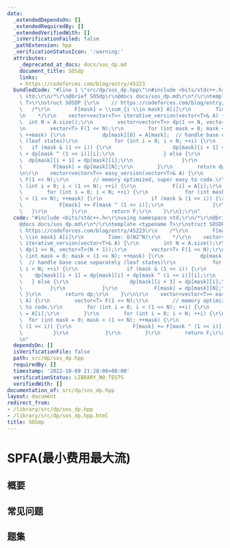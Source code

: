 ```yaml
---
data:
  _extendedDependsOn: []
  _extendedRequiredBy: []
  _extendedVerifiedWith: []
  _isVerificationFailed: false
  _pathExtension: hpp
  _verificationStatusIcon: ':warning:'
  attributes:
    _deprecated_at_docs: docs/sos_dp.md
    document_title: SOSdp
    links:
    - https://codeforces.com/blog/entry/45223
  bundledCode: "#line 1 \"src/dp/sos_dp.hpp\"\n#include <bits/stdc++.h>\r\nusing namespace\
    \ std;\r\n/*\r\n@brief SOSdp\r\n@docs docs/sos_dp.md\r\n*/\r\ntemplate <typename\
    \ T>\r\nstruct SOSDP {\r\n    // https://codeforces.com/blog/entry/45223\r\n \
    \   /*\r\n        F[mask] = \\sum_{i \\in mask} A[i]\r\n        Time: O(N2^N)\r\
    \n    */\r\n    vector<vector<T>> iterative_version(vector<T>& A) {\r\n      \
    \  int N = A.size();\r\n        vector<vector<T>> dp(1 << N, vector<T>(N + 1));\r\
    \n        vector<T> F(1 << N);\r\n        for (int mask = 0; mask < (1 << N);\
    \ ++mask) {\r\n            dp[mask][0] = A[mask];  // handle base case separately\
    \ (leaf states)\r\n            for (int i = 0; i < N; ++i) {\r\n             \
    \   if (mask & (1 << i)) {\r\n                    dp[mask][i + 1] = dp[mask][i]\
    \ + dp[mask ^ (1 << i)][i];\r\n                } else {\r\n                  \
    \  dp[mask][i + 1] = dp[mask][i];\r\n                }\r\n            }\r\n  \
    \          F[mask] = dp[mask][N];\r\n        }\r\n        return dp;\r\n    }\r\
    \n\r\n    vector<vector<T>> easy_version(vector<T>& A) {\r\n        vector<T>\
    \ F(1 << N);\r\n        // memory optimized, super easy to code.\r\n        for\
    \ (int i = 0; i < (1 << N); ++i) {\r\n            F[i] = A[i];\r\n        }\r\n\
    \        for (int i = 0; i < N; ++i) {\r\n            for (int mask = 0; mask\
    \ < (1 << N); ++mask) {\r\n                if (mask & (1 << i)) {\r\n        \
    \            F[mask] += F[mask ^ (1 << i)];\r\n                }\r\n         \
    \   }\r\n        }\r\n        return F;\r\n    }\r\n};\r\n"
  code: "#include <bits/stdc++.h>\r\nusing namespace std;\r\n/*\r\n@brief SOSdp\r\n\
    @docs docs/sos_dp.md\r\n*/\r\ntemplate <typename T>\r\nstruct SOSDP {\r\n    //\
    \ https://codeforces.com/blog/entry/45223\r\n    /*\r\n        F[mask] = \\sum_{i\
    \ \\in mask} A[i]\r\n        Time: O(N2^N)\r\n    */\r\n    vector<vector<T>>\
    \ iterative_version(vector<T>& A) {\r\n        int N = A.size();\r\n        vector<vector<T>>\
    \ dp(1 << N, vector<T>(N + 1));\r\n        vector<T> F(1 << N);\r\n        for\
    \ (int mask = 0; mask < (1 << N); ++mask) {\r\n            dp[mask][0] = A[mask];\
    \  // handle base case separately (leaf states)\r\n            for (int i = 0;\
    \ i < N; ++i) {\r\n                if (mask & (1 << i)) {\r\n                \
    \    dp[mask][i + 1] = dp[mask][i] + dp[mask ^ (1 << i)][i];\r\n             \
    \   } else {\r\n                    dp[mask][i + 1] = dp[mask][i];\r\n       \
    \         }\r\n            }\r\n            F[mask] = dp[mask][N];\r\n       \
    \ }\r\n        return dp;\r\n    }\r\n\r\n    vector<vector<T>> easy_version(vector<T>&\
    \ A) {\r\n        vector<T> F(1 << N);\r\n        // memory optimized, super easy\
    \ to code.\r\n        for (int i = 0; i < (1 << N); ++i) {\r\n            F[i]\
    \ = A[i];\r\n        }\r\n        for (int i = 0; i < N; ++i) {\r\n          \
    \  for (int mask = 0; mask < (1 << N); ++mask) {\r\n                if (mask &\
    \ (1 << i)) {\r\n                    F[mask] += F[mask ^ (1 << i)];\r\n      \
    \          }\r\n            }\r\n        }\r\n        return F;\r\n    }\r\n};\r\
    \n"
  dependsOn: []
  isVerificationFile: false
  path: src/dp/sos_dp.hpp
  requiredBy: []
  timestamp: '2022-10-09 21:28:06+08:00'
  verificationStatus: LIBRARY_NO_TESTS
  verifiedWith: []
documentation_of: src/dp/sos_dp.hpp
layout: document
redirect_from:
- /library/src/dp/sos_dp.hpp
- /library/src/dp/sos_dp.hpp.html
title: SOSdp
---
```

# SPFA(最小费用最大流)

## 概要


## 常见问题

## 题集
